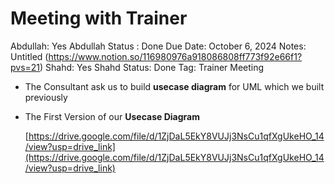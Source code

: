 # Meeting with Trainer

Abdullah: Yes
Abdullah Status : Done
Due Date: October 6, 2024
Notes: Untitled (https://www.notion.so/116980976a918086808ff773f92e66f1?pvs=21) 
Shahd: Yes
Shahd Status: Done
Tag: Trainer Meeting

- The Consultant ask us to build **usecase diagram** for UML which we built previously
- The First Version of our **Usecase Diagram**
    
    [https://drive.google.com/file/d/1ZjDaL5EkY8VUJj3NsCu1qfXgUkeHO_14/view?usp=drive_link](https://drive.google.com/file/d/1ZjDaL5EkY8VUJj3NsCu1qfXgUkeHO_14/view?usp=drive_link)